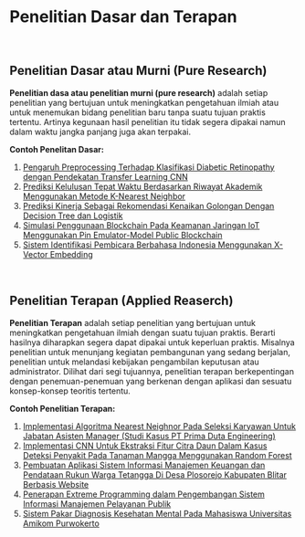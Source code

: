 # Penelitian Dasar dan Terapan

<br>

## Penelitian Dasar atau Murni (Pure Research)

**Penelitian dasa atau penelitian murni (pure research)**
adalah setiap penelitian yang bertujuan untuk meningkatkan pengetahuan ilmiah atau untuk menemukan bidang penelitian baru tanpa suatu tujuan praktis tertentu. Artinya kegunaan hasil penelitian itu tidak segera dipakai namun dalam waktu jangka panjang juga akan terpakai.

**Contoh Penelitan Dasar:**

1. [Pengaruh Preprocessing Terhadap Klasifikasi Diabetic Retinopathy dengan Pendekatan Transfer Learning CNN](TUGAS/Contoh_Penelitian_Dasar_dan_Terapan/Penelitian_Dasar/)
2. [Prediksi Kelulusan Tepat Waktu Berdasarkan Riwayat Akademik Menggunakan Metode K-Nearest Neighbor](TUGAS/Contoh_Penelitian_Dasar_dan_Terapan/Penelitian_Dasar/)
3. [Prediksi Kinerja Sebagai Rekomendasi Kenaikan Golongan Dengan Decision Tree dan Logistik](TUGAS/Contoh_Penelitian_Dasar_dan_Terapan/Penelitian_Dasar/)
4. [Simulasi Penggunaan Blockchain Pada Keamanan Jaringan IoT Menggunakan Pin Emulator-Model Public Blockchain](TUGAS/Contoh_Penelitian_Dasar_dan_Terapan/Penelitian_Dasar/)
5. [Sistem Identifikasi Pembicara Berbahasa Indonesia Menggunakan X-Vector Embedding](TUGAS/Contoh_Penelitian_Dasar_dan_Terapan/Penelitian_Dasar/)

<br>

## Penelitian Terapan (Applied Reaserch)

**Penelitian Terapan** adalah setiap penelitian yang bertujuan untuk meningkatkan pengetahuan ilmiah dengan suatu tujuan praktis. Berarti hasilnya diharapkan segera dapat dipakai untuk keperluan praktis. Misalnya penelitian untuk menunjang kegiatan pembangunan yang sedang berjalan, penelitian untuk melandasi kebijakan pengambilan keputusan atau administrator. Dilihat dari segi tujuannya, penelitian terapan berkepentingan dengan penemuan-penemuan yang berkenan dengan aplikasi dan sesuatu konsep-konsep teoritis tertentu.

**Contoh Penelitian Terapan:**

1. [Implementasi Algoritma Nearest Neighnor Pada Seleksi Karyawan Untuk Jabatan Asisten Manager (Studi Kasus PT Prima Duta Engineering)](TUGAS/Contoh_Penelitian_Dasar_dan_Terapan/Penelitian_Terapan/)
2. [Implementasi CNN Untuk Ekstraksi Fitur Citra Daun Dalam Kasus Deteksi Penyakit Pada Tanaman Mangga Menggunakan Random Forest](TUGAS/Contoh_Penelitian_Dasar_dan_Terapan/Penelitian_Terapan/)
3. [Pembuatan Aplikasi Sistem Informasi Manajemen Keuangan dan Pendataan Rukun Warga Tetangga Di Desa Plosorejo Kabupaten Blitar Berbasis Website](TUGAS/Contoh_Penelitian_Dasar_dan_Terapan/Penelitian_Terapan/)
4. [Penerapan Extreme Programming dalam Pengembangan Sistem Informasi Manajemen Pelayanan Publik](TUGAS/Contoh_Penelitian_Dasar_dan_Terapan/Penelitian_Terapan/)
5. [Sistem Pakar Diagnosis Kesehatan Mental Pada Mahasiswa Universitas Amikom Purwokerto](TUGAS/Contoh_Penelitian_Dasar_dan_Terapan/Penelitian_Terapan/)
